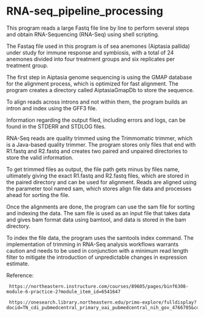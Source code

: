 # RNA-seq_pipeline_processing

This program reads a large Fastq file line by line to perform several steps and obtain RNA-Sequencing (RNA-Seq) using shell scripting.

The Fastaq file used in this program is of sea anemones (Aiptasia pallida) under study for immune response and symbiosis, with a total of 24 anemones divided into four treatment groups and six replicates per treatment group.

The first step in Aiptasia genome sequencing is using the GMAP database for the alignment process, which is optimized for fast alignment. The program creates a directory called AiptasiaGmapDb to store the sequence.

To align reads across introns and not within them, the program builds an intron and index using the GFF3 file.

Information regarding the output filed, including errors and logs, can be found in the STDERR and STDLOG files.

RNA-Seq reads are quality trimmed using the Trimmomatic trimmer, which is a Java-based quality trimmer. The program stores only files that end with R1.fastq and R2.fastq and creates two paired and unpaired directories to store the valid information.

To get trimmed files as output, the file path gets minus by files name, ultimately giving the exact R1.fastq and R2.fastq files, which are stored in the paired directory and can be used for alignment.
Reads are aligned using the parameter tool named sam, which stores align file data and processes ahead for sorting the file.

Once the alignments are done, the program can use the sam file for sorting and indexing the data. The sam file is used as an input file that takes data and gives bam format data using bamtool, and data is stored in the bam directory.

To index the file data, the program uses the samtools index command.
The implementation of trimming in RNA-Seq analysis workflows warrants caution and needs to be used in conjunction with a minimum read length filter to mitigate the introduction of unpredictable changes in expression estimate.


Reference:


     https://northeastern.instructure.com/courses/89605/pages/binf6308-module-6-practice-2?module_item_id=6541647

     https://onesearch.library.northeastern.edu/primo-explore/fulldisplay?docid=TN_cdi_pubmedcentral_primary_oai_pubmedcentral_nih_gov_4766705&context=PC&vid=NU&lang=en_US&search_scope=default_scope&adaptor=primo_central_multiple_fe&tab=default_tab&query=any,contains,Trimmomatic%20rna&offset=0
